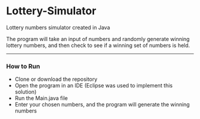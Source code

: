 # Lottery-Simulator
Lottery numbers simulator created in Java

The program will take an input of numbers and randomly generate winning lottery numbers, and then check 
to see if a winning set of numbers is held.

<hr>

<h3> How to Run </h3>
<ul><li>Clone or download the repository</li>
<li>Open the program in an IDE (Eclipse was used to implement this solution)</li>
<li>Run the Main.java file</li>
<li>Enter your chosen numbers, and the program will generate the winning numbers</li> 
</ul>



